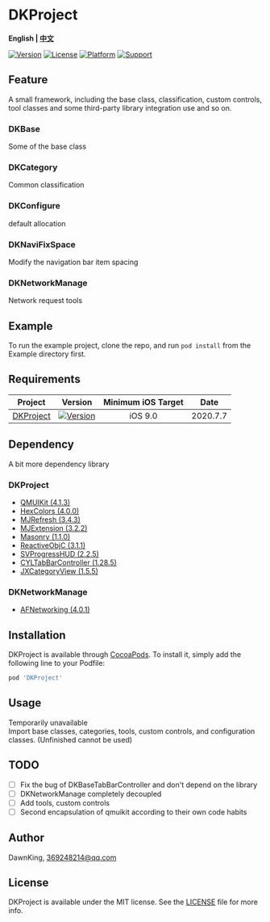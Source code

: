 # DKProject

**English | [中文](./README.md)**
 
[![Version](https://img.shields.io/cocoapods/v/DKProject.svg?style=flat)](https://cocoapods.org/pods/DKProject)
[![License](https://img.shields.io/cocoapods/l/DKProject.svg?style=flat)](https://cocoapods.org/pods/DKProject)
[![Platform](https://img.shields.io/cocoapods/p/DKProject.svg?style=flat)](https://cocoapods.org/pods/DKProject)
[![Support](https://img.shields.io/badge/support-iOS%209.0+%20-red.svg?style=flat)](https://www.apple.com/nl/ios/)&nbsp;

## Feature

A small framework, including the base class, classification, custom controls, tool classes and some third-party library integration use and so on.

### DKBase

Some of the base class

### DKCategory

Common classification

### DKConfigure

default allocation

### DKNaviFixSpace

Modify the navigation bar item spacing

### DKNetworkManage

Network request tools

## Example

To run the example project, clone the repo, and run `pod install` from the Example directory first.

## Requirements

Project | Version | Minimum iOS Target | Date
:-: | :-: | :-: | :-:
[DKProject](https://github.com/CoderDawnKing/DKProject.git) | [![Version](https://img.shields.io/cocoapods/v/DKProject.svg?style=flat)](https://cocoapods.org/pods/DKProject) | iOS 9.0 | 2020.7.7

## Dependency

A bit more dependency library

### DKProject 
* [QMUIKit (4.1.3)](https://github.com/Tencent/QMUI_iOS)
* [HexColors (4.0.0)](https://github.com/mRs-/HexColors)
* [MJRefresh (3.4.3)](https://github.com/CoderMJLee/MJRefresh)
* [MJExtension (3.2.2)](https://github.com/CoderMJLee/MJExtension)
* [Masonry (1.1.0)](https://github.com/SnapKit/Masonry)
* [ReactiveObjC (3.1.1)](https://github.com/ReactiveCocoa/ReactiveObjC)
* [SVProgressHUD (2.2.5)](https://github.com/SVProgressHUD/SVProgressHUD)
* [CYLTabBarController (1.28.5)](https://github.com/ChenYilong/CYLTabBarController)
* [JXCategoryView (1.5.5)](https://github.com/pujiaxin33/JXCategoryView)
### DKNetworkManage
* [AFNetworking (4.0.1)](https://github.com/AFNetworking/AFNetworking)

## Installation

DKProject is available through [CocoaPods](https://cocoapods.org/pods/DKProject). To install
it, simply add the following line to your Podfile:

```ruby
pod 'DKProject'
```

## Usage

Temporarily unavailable  
Import base classes, categories, tools, custom controls, and configuration classes. (Unfinished cannot be used)

## TODO
- [ ] Fix the bug of DKBaseTabBarController and don't depend on the library
- [ ] DKNetworkManage completely decoupled
- [ ] Add tools, custom controls
- [ ] Second encapsulation of qmuikit according to their own code habits

## Author

DawnKing, 369248214@qq.com

## License

DKProject is available under the MIT license. See the [LICENSE](https://github.com/CoderDawnKing/DKProject/blob/master/LICENSE) file for more info.
